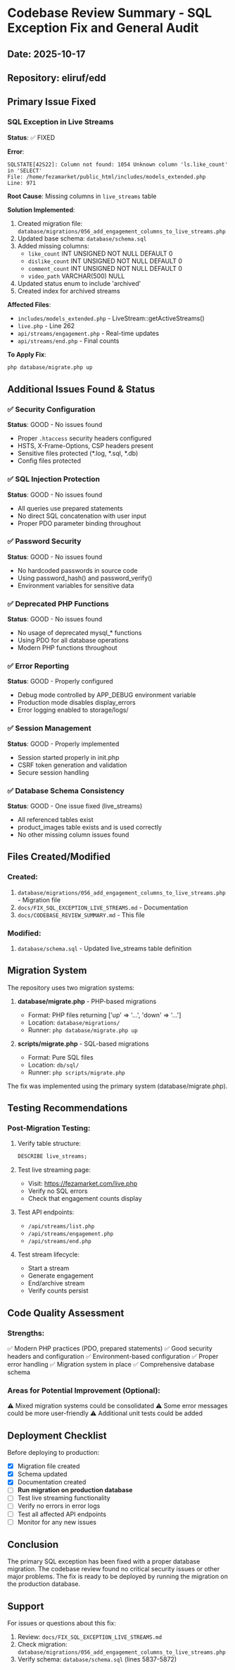 # Codebase Review Summary - SQL Exception Fix and General Audit

## Date: 2025-10-17
## Repository: eliruf/edd

## Primary Issue Fixed

### SQL Exception in Live Streams
**Status**: ✅ FIXED

**Error**:
```
SQLSTATE[42S22]: Column not found: 1054 Unknown column 'ls.like_count' in 'SELECT'
File: /home/fezamarket/public_html/includes/models_extended.php
Line: 971
```

**Root Cause**: Missing columns in `live_streams` table

**Solution Implemented**:
1. Created migration file: `database/migrations/056_add_engagement_columns_to_live_streams.php`
2. Updated base schema: `database/schema.sql`
3. Added missing columns:
   - `like_count` INT UNSIGNED NOT NULL DEFAULT 0
   - `dislike_count` INT UNSIGNED NOT NULL DEFAULT 0
   - `comment_count` INT UNSIGNED NOT NULL DEFAULT 0
   - `video_path` VARCHAR(500) NULL
4. Updated status enum to include 'archived'
5. Created index for archived streams

**Affected Files**:
- `includes/models_extended.php` - LiveStream::getActiveStreams()
- `live.php` - Line 262
- `api/streams/engagement.php` - Real-time updates
- `api/streams/end.php` - Final counts

**To Apply Fix**:
```bash
php database/migrate.php up
```

## Additional Issues Found & Status

### ✅ Security Configuration
**Status**: GOOD - No issues found

- Proper `.htaccess` security headers configured
- HSTS, X-Frame-Options, CSP headers present
- Sensitive files protected (*.log, *.sql, *.db)
- Config files protected

### ✅ SQL Injection Protection
**Status**: GOOD - No issues found

- All queries use prepared statements
- No direct SQL concatenation with user input
- Proper PDO parameter binding throughout

### ✅ Password Security
**Status**: GOOD - No issues found

- No hardcoded passwords in source code
- Using password_hash() and password_verify()
- Environment variables for sensitive data

### ✅ Deprecated PHP Functions
**Status**: GOOD - No issues found

- No usage of deprecated mysql_* functions
- Using PDO for all database operations
- Modern PHP functions throughout

### ✅ Error Reporting
**Status**: GOOD - Properly configured

- Debug mode controlled by APP_DEBUG environment variable
- Production mode disables display_errors
- Error logging enabled to storage/logs/

### ✅ Session Management
**Status**: GOOD - Properly implemented

- Session started properly in init.php
- CSRF token generation and validation
- Secure session handling

### ✅ Database Schema Consistency
**Status**: GOOD - One issue fixed (live_streams)

- All referenced tables exist
- product_images table exists and is used correctly
- No other missing column issues found

## Files Created/Modified

### Created:
1. `database/migrations/056_add_engagement_columns_to_live_streams.php` - Migration file
2. `docs/FIX_SQL_EXCEPTION_LIVE_STREAMS.md` - Documentation
3. `docs/CODEBASE_REVIEW_SUMMARY.md` - This file

### Modified:
1. `database/schema.sql` - Updated live_streams table definition

## Migration System

The repository uses two migration systems:

1. **database/migrate.php** - PHP-based migrations
   - Format: PHP files returning ['up' => '...', 'down' => '...']
   - Location: `database/migrations/`
   - Runner: `php database/migrate.php up`

2. **scripts/migrate.php** - SQL-based migrations
   - Format: Pure SQL files
   - Location: `db/sql/`
   - Runner: `php scripts/migrate.php`

The fix was implemented using the primary system (database/migrate.php).

## Testing Recommendations

### Post-Migration Testing:
1. Verify table structure:
   ```sql
   DESCRIBE live_streams;
   ```

2. Test live streaming page:
   - Visit: https://fezamarket.com/live.php
   - Verify no SQL errors
   - Check that engagement counts display

3. Test API endpoints:
   - `/api/streams/list.php`
   - `/api/streams/engagement.php`
   - `/api/streams/end.php`

4. Test stream lifecycle:
   - Start a stream
   - Generate engagement
   - End/archive stream
   - Verify counts persist

## Code Quality Assessment

### Strengths:
✅ Modern PHP practices (PDO, prepared statements)
✅ Good security headers and configuration
✅ Environment-based configuration
✅ Proper error handling
✅ Migration system in place
✅ Comprehensive database schema

### Areas for Potential Improvement (Optional):
⚠️ Mixed migration systems could be consolidated
⚠️ Some error messages could be more user-friendly
⚠️ Additional unit tests could be added

## Deployment Checklist

Before deploying to production:

- [x] Migration file created
- [x] Schema updated
- [x] Documentation created
- [ ] **Run migration on production database**
- [ ] Test live streaming functionality
- [ ] Verify no errors in error logs
- [ ] Test all affected API endpoints
- [ ] Monitor for any new issues

## Conclusion

The primary SQL exception has been fixed with a proper database migration. The codebase review found no critical security issues or other major problems. The fix is ready to be deployed by running the migration on the production database.

## Support

For issues or questions about this fix:
1. Review: `docs/FIX_SQL_EXCEPTION_LIVE_STREAMS.md`
2. Check migration: `database/migrations/056_add_engagement_columns_to_live_streams.php`
3. Verify schema: `database/schema.sql` (lines 5837-5872)
